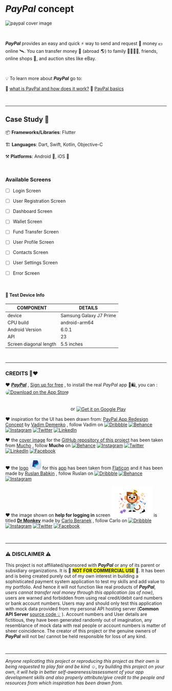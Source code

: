 # *PayPal* concept 



![paypal cover image](https://upload.wikimedia.org/wikipedia/commons/thumb/b/b5/PayPal.svg/2560px-PayPal.svg.png)

<br>

***PayPal*** provides an easy and quick ⚡ way to send and request 📨 money 💵 online 🛰️. You can transfer money 💸 (abroad 🌎) to family 👨‍👩‍👧‍👦, friends, online shops 🛒, and auction sites like eBay.





<br>

💡 To learn more about ***PayPal*** go to:

  🔗 [what is PayPal and how does it work?](https://www.paypal.com/be/smarthelp/article/what-is-paypal-and-how-does-it-work-faq1655 "what is PayPal and how does it work?")
  🔗 [PayPal basics](https://www.paypal.com/ca/smarthelp/topic/PAYPAL_BASICS2 "basics of PayPal")



<br>

---

## Case Study 📑



  📦 **Frameworks/Libraries**: Flutter

  🏗 **Languages**: Dart, Swift, Kotlin, Objective-C

  ⚒ **Platforms**: Android 🤖, iOS 🍎

<br>



### Available Screens

- [ ] Login Screen
- [ ] User Registration Screen
- [ ] Dashboard Screen
- [ ] Wallet Screen
- [ ] Fund Transfer Screen
- [ ] User Profile Screen
- [ ] Contacts Screen
- [ ] User Settings  Screen
- [ ] Error Screen



<br>

#### 📱 Test Device Info

| COMPONENT              | DETAILS                 |
| ---------------------- | ----------------------- |
| device                 | Samsung Galaxy J7 Prime |
| CPU build              | android-arm64           |
| Android Version        | 6.0.1                   |
| API                    | 23                      |
| Screen diagonal length | 5.5 inches              |



<br>

---



### CREDITS 🙏❤

  ❤ [***PayPal***](http://www.paypal.com/) , [Sign up for free](https://www.paypal.com/in/webapps/mpp/account-selection?pros=1 "Happy shopping with PayPal") , to install the real *PayPal* app 🛒🛍,  you can  :  <a href="https://apps.apple.com/us/app/paypal-send-shop-manage/id283646709?itsct=apps_box_badge&amp;itscg=30200" style="display: inline-block; overflow: hidden; border-radius: 10.4px; width: 200px; height: 66.4px;"><img src="https://tools.applemediaservices.com/api/badges/download-on-the-app-store/black/en-us?size=250x83&amp;releaseDate=1549152000&h=b7baf30a2e9fb8abbb18c696b01911bc" alt="Download on the App Store" style="border-radius: 10.4px; width: 200px; height: 66.4px;"></a>  or  [<img src="https://play.google.com/intl/en_us/badges/static/images/badges/en_badge_web_generic.png" alt="Get it on Google Play" height="83px"/>](https://play.google.com/store/apps/details?id=com.paypal.android.p2pmobile&hl=en&pcampaignid=pcampaignidMKT-Other-global-all-co-prtnr-py-PartBadge-Mar2515-1) 

  ❤ inspiration for the UI has been drawn from: [PayPal App Redesign Concept](https://dribbble.com/shots/14114443-PayPal-App-Redesign-Conept) by [Vadim Demenko](https://dribbble.com/vdemenko) , follow Vadim on [![Dribbble](https://img.shields.io/badge/Dribbble-EA4C89?style=for-the-badge&logo=dribbble&logoColor=white)](https://dribbble.com/vdemenko)  [![Behance](https://img.shields.io/badge/Behance-1769ff?style=for-the-badge&logo=behance&logoColor=white)](https://www.behance.net/vdemenko)  [![Instagram](https://img.shields.io/badge/@vademenko-%23E4405F.svg?style=for-the-badge&logo=Instagram&logoColor=white)](https://www.instagram.com/vademenko/)  [![Twitter](https://img.shields.io/badge/@vademenko-%231DA1F2.svg?style=for-the-badge&logo=Twitter&logoColor=white)](https://twitter.com/vademenko)  [![LinkedIn](https://img.shields.io/badge/linkedin-%230077B5.svg?style=for-the-badge&logo=linkedin&logoColor=white)](https://www.linkedin.com/in/vdemenko/)

  ❤ the [cover image](https://wearemucho.com/project/paypal-illustration/) for the [GitHub repository of this project](https://github.com/brownboycodes/Paypal-Concept-Flutter) has been taken from [Mucho](https://wearemucho.com/) , follow  **Mucho** on  [![Behance](https://img.shields.io/badge/Behance-1769ff?style=for-the-badge&logo=behance&logoColor=white)](https://www.behance.net/muchodesign)  [![Instagram](https://img.shields.io/badge/@wearemucho-%23E4405F.svg?style=for-the-badge&logo=Instagram&logoColor=white)](https://www.instagram.com/wearemucho/)  [![Twitter](https://img.shields.io/badge/@wearemucho-%231DA1F2.svg?style=for-the-badge&logo=Twitter&logoColor=white)](https://twitter.com/wearemucho)  [![LinkedIn](https://img.shields.io/badge/linkedin-%230077B5.svg?style=for-the-badge&logo=linkedin&logoColor=white)](https://www.linkedin.com/company/mucho/)  [![Facebook](https://img.shields.io/badge/Facebook-%231877F2.svg?style=for-the-badge&logo=Facebook&logoColor=white)](https://www.facebook.com/muchostudio/) 

  ❤ the [logo](https://www.flaticon.com/premium-icon/paypal_2504931?term=paypal&page=1&position=1&page=1&position=1&related_id=2504931&origin=style)  <img src="assets/images/paypal-logo-rounded-square.png" alt="app logo" width="36"/> for this [app](https://github.com/brownboycodes/Paypal-Concept-Flutter) has been taken from [Flaticon](https://www.flaticon.com/authors/ruslan-babkin) and it has been made by [Ruslan Babkin](http://ruslanbabkin.com/) ,  follow  Ruslan on [![Dribbble](https://img.shields.io/badge/Dribbble-EA4C89?style=for-the-badge&logo=dribbble&logoColor=white)](https://dribbble.com/ruslanbabkin)  [![Behance](https://img.shields.io/badge/Behance-1769ff?style=for-the-badge&logo=behance&logoColor=white)](https://www.behance.net/ruslanbabkin)  [![Instagram](https://img.shields.io/badge/@ruslanbabkin-%23E4405F.svg?style=for-the-badge&logo=Instagram&logoColor=white)](https://www.instagram.com/ruslanbabkin/) 

  ❤ the image shown on **help for logging in**  screen  <img src="assets/images/dr-monkey.jpg" alt="Dr Monkey" width="128"/>   is titled [**Dr Monkey**](https://dribbble.com/shots/4203971-DR-MONKEY/attachments/10259300?mode=media) made by [Carlo Beranek](https://carloberanek.com/) , follow Carlo on [![Dribbble](https://img.shields.io/badge/Dribbble-EA4C89?style=for-the-badge&logo=dribbble&logoColor=white)](https://dribbble.com/CarloBeranek)  [![Instagram](https://img.shields.io/badge/@carloberanek-%23E4405F.svg?style=for-the-badge&logo=Instagram&logoColor=white)](https://www.instagram.com/carloberanek/)  [![Twitter](https://img.shields.io/badge/@CarloBeranek-%231DA1F2.svg?style=for-the-badge&logo=Twitter&logoColor=white)](https://twitter.com/CarloBeranek)  [![Facebook](https://img.shields.io/badge/Facebook-%231877F2.svg?style=for-the-badge&logo=Facebook&logoColor=white)](https://www.facebook.com/beranekillustrations)



<br>


---



### ⚠ DISCLAIMER ⚠

This project is not affiliated/sponsored with ***PayPal*** or any of its parent or subsidiary organizations. It is 🚨 <span style="background-color: #FFFF00">**NOT FOR COMMERCIAL USE**</span> 🚨. It has been and is being created purely out of my own interest in building a sophisticated payment system application to test my skills and add value to my portfolio. And hence it will not function like real products of ***PayPal***, *users cannot transfer real money through this application (as of now)*, users are warned and forbidden from using real credit/debit card numbers or bank account numbers. Users may and should only test this application with mock data provided from my personal API hosting server (**Common API Server** [source code 💡](https://github.com/brownboycodes/common-api-server) ). Account numbers and User details are fictitious, they have been generated randomly out of imagination, any resemblance of mock data with real people or account numbers is matter of sheer coincidence. The creator of this project or the genuine owners of ***PayPal*** will not be/ cannot be held responsible for loss of any kind.



<br>



---

*Anyone replicating this project or reproducing this project as their own is being requested to play fair and be kind ☺, try building this project on your own, it will help in better self-awareness/assessment of your app development skills and also properly attribute/give credit to the people and resources from which inspiration has been drawn from.*
